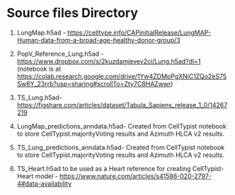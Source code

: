 # Source files Directory

1. LungMap.h5ad - https://celltype.info/CAPinitialRelease/LungMAP-Human-data-from-a-broad-age-healthy-donor-group/3

2. PopV_Reference_Lung.h5ad - https://www.dropbox.com/s/2kuzdamjevev2ci/Lung.h5ad?dl=1 (notebook is at https://colab.research.google.com/drive/1Yw4ZDMoPgXNiC1ZQo2eS75Sw8Y_23rrb?usp=sharing#scrollTo=Zty7C8HAZwwr)

3. TS_Lung.h5ad- https://figshare.com/articles/dataset/Tabula_Sapiens_release_1_0/14267219

4. LungMap_predictions_anndata.h5ad- Created from CellTypist notebook to store CellTypist.majorityVoting results and Azimuth HLCA v2 results.

5. TS_Lung_predictions_anndata.h5ad- Created from CellTypist notebook to store CellTypist.majorityVoting results and Azimuth HLCA v2 results.

6. TS_Heart.h5ad to be used as a Heart reference for creating CellTypist-Heart model - https://www.nature.com/articles/s41586-020-2797-4#data-availability